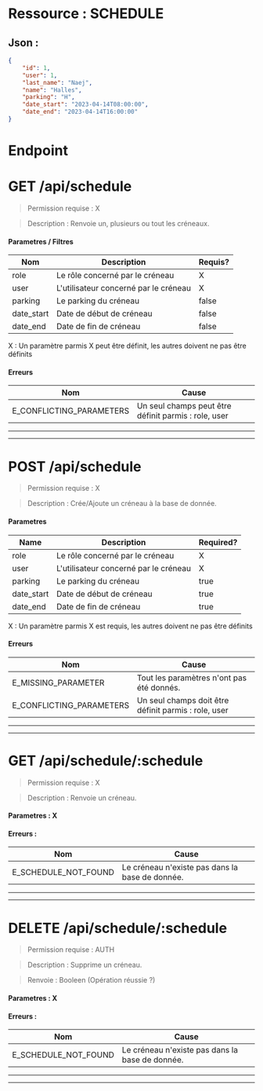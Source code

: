 # Ressource : SCHEDULE

## Json :

```json
{
	"id": 1,
	"user": 1,
	"last_name": "Naej",
	"name": "Halles",
	"parking": "H",
	"date_start": "2023-04-14T08:00:00",
	"date_end": "2023-04-14T16:00:00"
}
```

# Endpoint

# GET /api/schedule
> Permission requise : X

> Description : Renvoie un, plusieurs ou tout les créneaux.

#### **Parametres / Filtres** 

| Nom | Description | Requis? |
| ---- | ----------- | --------- |
| role | Le rôle concerné par le créneau | X |
| user | L'utilisateur concerné par le créneau | X |
| parking | Le parking du créneau | false |
| date_start | Date de début de créneau | false |
| date_end | Date de fin de créneau | false |

X : Un paramètre parmis X peut être définit, les autres doivent ne pas être définits

#### **Erreurs**

| Nom | Cause |
| --- | ----- |
| E_CONFLICTING_PARAMETERS | Un seul champs peut être définit parmis : role, user |
* * *
* * *
# POST /api/schedule
> Permission requise : X

> Description : Crée/Ajoute un créneau à la base de donnée.

#### **Parametres**

| Name | Description | Required? |
| ---- | ----------- | --------- |
| role | Le rôle concerné par le créneau | X |
| user | L'utilisateur concerné par le créneau | X |
| parking | Le parking du créneau | true |
| date_start | Date de début de créneau | true |
| date_end | Date de fin de créneau | true |

X : Un paramètre parmis X est requis, les autres doivent ne pas être définits

#### **Erreurs**

| Nom | Cause |
| --- | ----- |
| E_MISSING_PARAMETER | Tout les paramètres n'ont pas été donnés. |
| E_CONFLICTING_PARAMETERS | Un seul champs doit être définit parmis : role, user |
* * *
* * *
# GET /api/schedule/:schedule
> Permission requise : X

> Description : Renvoie un créneau.

#### **Parametres** : X

#### **Erreurs** :

| Nom | Cause |
| --- | ----- |
| E_SCHEDULE_NOT_FOUND | Le créneau n'existe pas dans la base de donnée. |

* * *
* * *
# DELETE /api/schedule/:schedule
> Permission requise : AUTH

> Description : Supprime un créneau.

> Renvoie : Booleen (Opération réussie ?)
#### **Parametres** : X

#### **Erreurs** :

| Nom | Cause |
| --- | ----- |
| E_SCHEDULE_NOT_FOUND | Le créneau n'existe pas dans la base de donnée. |

* * *
* * *